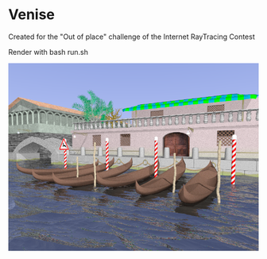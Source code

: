 Venise
======

Created for the "Out of place" challenge of the Internet RayTracing Contest

Render with bash run.sh

![](https://raw.githubusercontent.com/khayyam90/povray-creations/master/venise/venise.png) 
